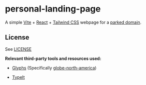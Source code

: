 # personal-landing-page

A simple [Vite](https://vitejs.dev/) + [React](https://react.dev/) + [Tailwind CSS](https://tailwindcss.com/) webpage for a [parked domain](https://en.wikipedia.org/wiki/Domain_parking).

## License

See [LICENSE](LICENSE)

**Relevant third-party tools and resources used:**

- [Glyphs](https://glyphs.fyi/) (Specifically [globe-north-america](https://glyphs.fyi/dir?i=globeNorthAmerica))

- [TypeIt](https://github.com/alexmacarthur/typeit)
